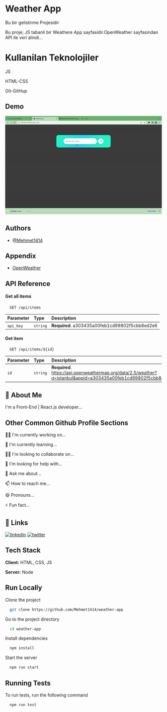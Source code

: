 
# Weather App

Bu bir gelistirme Projesidir


<p>Bu proje; JS tabanli bir Weathere App sayfasidir.OpenWeather sayfasindan API ile veri alindi...</p>

<h1>Kullanilan Teknolojiler</h1>
<p>JS</p>
<p>HTML-CSS</p>
<p>Git-GitHup</p>


## Demo

<img src="./images/video11.gif"></img>


## Authors

- [@Mehmet1414](https://github.com/Mehmet1414)


## Appendix



- [OpenWeather](https://openweathermap.org/)
## API Reference

#### Get all items

```http
  GET /api/items
```

| Parameter | Type     | Description                |
| :-------- | :------- | :------------------------- |
| `api_key` | `string` | **Required**. a303435a00feb1cd99802f5cbb8ed2e6 |

#### Get item

```http
  GET /api/items/${id}
```

| Parameter | Type     | Description                       |
| :-------- | :------- | :-------------------------------- |
| `id`      | `string` | **Required**. https://api.openweathermap.org/data/2.5/weather?q=istanbul&appid=a303435a00feb1cd99802f5cbb8ed2e6 |



## 🚀 About Me
I'm a Front-End | React.js developer...


## Other Common Github Profile Sections
👩‍💻 I'm currently working on...

🧠 I'm currently learning...

👯‍♀️ I'm looking to collaborate on...

🤔 I'm looking for help with...

💬 Ask me about...

📫 How to reach me...

😄 Pronouns...

⚡️ Fun fact...


## 🔗 Links

[![linkedin](https://img.shields.io/badge/linkedin-0A66C2?style=for-the-badge&logo=linkedin&logoColor=white)](https://www.linkedin.com/in/mehmet1414/)
[![twitter](https://img.shields.io/badge/twitter-1DA1F2?style=for-the-badge&logo=twitter&logoColor=white)](https://twitter.com/mhmtydn_1414)


## Tech Stack

**Client:** HTML, CSS, JS

**Server:** Node


## Run Locally

Clone the project

```bash
  git clone https://github.com/Mehmet1414/weather-app
```

Go to the project directory

```bash
  cd weather-app
```

Install dependencies

```bash
  npm install
```

Start the server

```bash
  npm run start
```


## Running Tests

To run tests, run the following command

```bash
  npm run test
```

